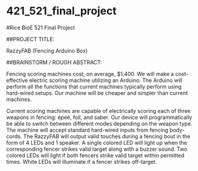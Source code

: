 421_521_final_project
=====================

#Rice BioE 521 Final Project

##PROJECT TITLE:

RazzyFAB (Fencing Arduino Box)

##BRAINSTORM / ROUGH ABSTRACT: 

Fencing scoring machines cost, on average, $1,400.   We will make a cost-effective electric scoring machine utilizing an Arduino.
The Arduino will perform all the functions that current machines typically perform using hard-wired setups.  Our machine will 
be cheaper and simpler than current machines.

Current scoring machines are capable of electrically scoring each of three weapons in fencing: épeé, foil, and saber.  Our device 
will programmatically be able to switch between different modes depending on the weapon type.  The machine will accept standard 
hard-wired inputs from fencing body-cords.  The RazzyFAB will output valid touches during a fencing bout in the form of 4 LEDs and 
1 speaker.  A single colored LED will light up when the corresponding fencer strikes valid target along with a buzzer sound.  Two 
colored LEDs will light if both fencers strike valid target within permitted times.  White LEDs will illuminate if a fencer strikes
off-target.

